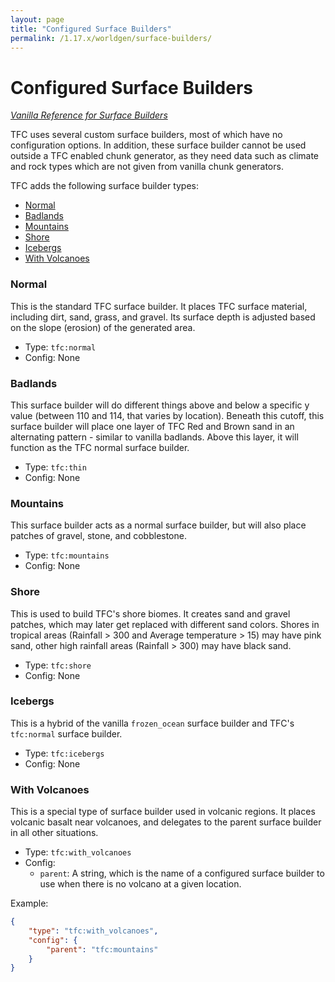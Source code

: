 ```yaml
---
layout: page
title: "Configured Surface Builders"
permalink: /1.17.x/worldgen/surface-builders/
---
```


# Configured Surface Builders

*[Vanilla Reference for Surface Builders](https://minecraft.gamepedia.com/Custom_world_generation#Surface_builders)*

TFC uses several custom surface builders, most of which have no configuration options. In addition, these surface builder cannot be used outside a TFC enabled chunk generator, as they need data such as climate and rock types which are not given from vanilla chunk generators.

TFC adds the following surface builder types:

- [Normal](#normal)
- [Badlands](#badlands)
- [Mountains](#mountains)
- [Shore](#shore)
- [Icebergs](#icebergs)
- [With Volcanoes](#with-volcanoes)

### Normal

This is the standard TFC surface builder. It places TFC surface material, including dirt, sand, grass, and gravel. Its surface depth is adjusted based on the slope (erosion) of the generated area.

- Type: `tfc:normal`
- Config: None


### Badlands

This surface builder will do different things above and below a specific y value (between 110 and 114, that varies by location). Beneath this cutoff, this surface builder will place one layer of TFC Red and Brown sand in an alternating pattern - similar to vanilla badlands. Above this layer, it will function as the TFC normal surface builder.

- Type: `tfc:thin`
- Config: None

### Mountains

This surface builder acts as a normal surface builder, but will also place patches of gravel, stone, and cobblestone.

- Type: `tfc:mountains`
- Config: None

### Shore

This is used to build TFC's shore biomes. It creates sand and gravel patches, which may later get replaced with different sand colors. Shores in tropical areas (Rainfall > 300 and Average temperature > 15) may have pink sand, other high rainfall areas (Rainfall > 300) may have black sand.

- Type: `tfc:shore`
- Config: None

### Icebergs

This is a hybrid of the vanilla `frozen_ocean` surface builder and TFC's `tfc:normal` surface builder.

- Type: `tfc:icebergs`
- Config: None

### With Volcanoes

This is a special type of surface builder used in volcanic regions. It places volcanic basalt near volcanoes, and delegates to the parent surface builder in all other situations.

- Type: `tfc:with_volcanoes`
- Config:
  - `parent`: A string, which is the name of a configured surface builder to use when there is no volcano at a given location.

Example:

```json
{
    "type": "tfc:with_volcanoes",
    "config": {
        "parent": "tfc:mountains"
    }
}
```
